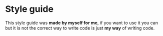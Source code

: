 # Style guide

This style guide was **made by myself for me**, if you want to use it you can but
it is not the correct way to write code is just **my way** of writing code.
